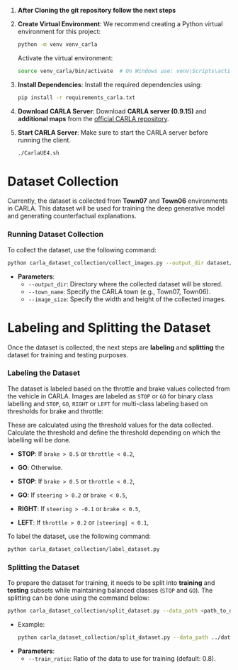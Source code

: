 1. **After Cloning the git repository follow the next steps**
2. **Create Virtual Environment**: We recommend creating a Python virtual environment for this project:

   ```bash
   python -m venv venv_carla
   ```

   Activate the virtual environment:

   ```bash
   source venv_carla/bin/activate  # On Windows use: venv\Scripts\activate
   ```
3. **Install Dependencies**: Install the required dependencies using:

   ```bash
   pip install -r requirements_carla.txt
   ```
4. **Download CARLA Server**: Download **CARLA server (0.9.15)** and **additional maps** from the [official CARLA repository](https://github.com/carla-simulator/carla/releases).
5. **Start CARLA Server**: Make sure to start the CARLA server before running the client.

   ```bash
   ./CarlaUE4.sh
   ```

# Dataset Collection

Currently, the dataset is collected from **Town07** and **Town06** environments in CARLA. This dataset will be used for training the deep generative model and generating counterfactual explanations.

### Running Dataset Collection

To collect the dataset, use the following command:

```bash
python carla_dataset_collection/collect_images.py --output_dir dataset/town7_dataset --town_name Town07 --image_size 160 80
```

- **Parameters**:
  - `--output_dir`: Directory where the collected dataset will be stored.
  - `--town_name`: Specify the CARLA town (e.g., Town07, Town06).
  - `--image_size`: Specify the width and height of the collected images.

# Labeling and Splitting the Dataset

Once the dataset is collected, the next steps are **labeling** and **splitting** the dataset for training and testing purposes.

### Labeling the Dataset

The dataset is labeled based on the throttle and brake values collected from the vehicle in CARLA. Images are labeled as `STOP` or `GO`  for binary class labelling and `STOP`, `GO`, `RIGHT` or `LEFT`  for multi-class labeling based on thresholds for brake and throttle:

These are calculated using the threshold values for the data collected. Calculate the threshold and define the threshold depending on which the labelling will be done.

- **STOP**: If `brake > 0.5` or `throttle < 0.2`,
- **GO**: Otherwise.

- **STOP**: If `brake > 0.5` or `throttle < 0.2`,
- **GO**: If `steering > 0.2` or `brake < 0.5`,
- **RIGHT**: If `steering > -0.1` or `brake < 0.5`,
- **LEFT**: If `throttle > 0.2` or `|steering| < 0.1`,

To label the dataset, use the following command:

```bash
python carla_dataset_collection/label_dataset.py
```

### Splitting the Dataset

To prepare the dataset for training, it needs to be split into **training** and **testing** subsets while maintaining balanced classes (`STOP` and `GO`). The splitting can be done using the command below:

```bash
python carla_dataset_collection/split_dataset.py --data_path <path_to_dataset> --train_ratio 0.8
```

- Example:
  ```bash
  python carla_dataset_collection/split_dataset.py --data_path ../dataset/town7_dataset --train_ratio 0.8
  ```
- **Parameters**:
  - `--train_ratio`: Ratio of the data to use for training (default: 0.8).